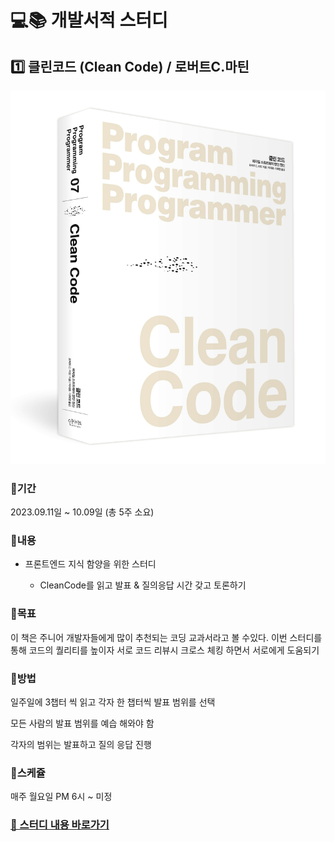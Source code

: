 # 💻📚 개발서적 스터디

## 1️⃣ 클린코드 (Clean Code) / 로버트C.마틴

![Alt text](image.png)

### 📍기간

2023.09.11일 ~ 10.09일 (총 5주 소요)

### 📍내용

- 프론트엔드 지식 함양을 위한 스터디

  - CleanCode를 읽고 발표 & 질의응답 시간 갖고 토론하기

### 📍목표

이 책은 주니어 개발자들에게 많이 추천되는 코딩 교과서라고 볼 수있다.
이번 스터디를 통해 코드의 퀄리티를 높이자
서로 코드 리뷰시 크로스 체킹 하면서 서로에게 도움되기

### 📍방법

일주일에 3챕터 씩 읽고 각자 한 챕터씩 발표 범위를 선택

모든 사람의 발표 범위를 예습 해와야 함

각자의 범위는 발표하고 질의 응답 진행

### 📍스케쥴

매주 월요일 PM 6시 ~ 미정

### [🔗 스터디 내용 바로가기](./클린코드)

